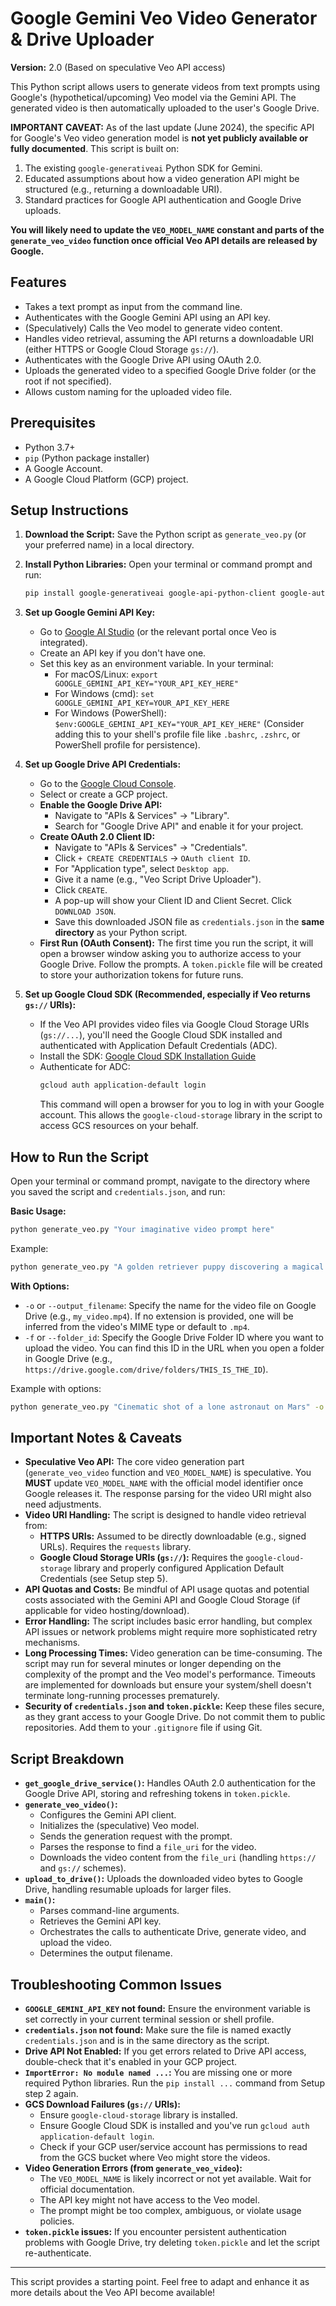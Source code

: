 # Google Gemini Veo Video Generator & Drive Uploader

**Version:** 2.0 (Based on speculative Veo API access)

This Python script allows users to generate videos from text prompts using Google's (hypothetical/upcoming) Veo model via the Gemini API. The generated video is then automatically uploaded to the user's Google Drive.

**IMPORTANT CAVEAT:** As of the last update (June 2024), the specific API for Google's Veo video generation model is **not yet publicly available or fully documented**. This script is built on:
1.  The existing `google-generativeai` Python SDK for Gemini.
2.  Educated assumptions about how a video generation API might be structured (e.g., returning a downloadable URI).
3.  Standard practices for Google API authentication and Google Drive uploads.

**You will likely need to update the `VEO_MODEL_NAME` constant and parts of the `generate_veo_video` function once official Veo API details are released by Google.**

## Features

*   Takes a text prompt as input from the command line.
*   Authenticates with the Google Gemini API using an API key.
*   (Speculatively) Calls the Veo model to generate video content.
*   Handles video retrieval, assuming the API returns a downloadable URI (either HTTPS or Google Cloud Storage `gs://`).
*   Authenticates with the Google Drive API using OAuth 2.0.
*   Uploads the generated video to a specified Google Drive folder (or the root if not specified).
*   Allows custom naming for the uploaded video file.

## Prerequisites

*   Python 3.7+
*   `pip` (Python package installer)
*   A Google Account.
*   A Google Cloud Platform (GCP) project.

## Setup Instructions

1.  **Download the Script:**
    Save the Python script as `generate_veo.py` (or your preferred name) in a local directory.

2.  **Install Python Libraries:**
    Open your terminal or command prompt and run:
    ```bash
    pip install google-generativeai google-api-python-client google-auth-httplib2 google-auth-oauthlib requests google-cloud-storage
    ```

3.  **Set up Google Gemini API Key:**
    *   Go to [Google AI Studio](https://aistudio.google.com/app/apikey) (or the relevant portal once Veo is integrated).
    *   Create an API key if you don't have one.
    *   Set this key as an environment variable. In your terminal:
        *   For macOS/Linux: `export GOOGLE_GEMINI_API_KEY="YOUR_API_KEY_HERE"`
        *   For Windows (cmd): `set GOOGLE_GEMINI_API_KEY=YOUR_API_KEY_HERE`
        *   For Windows (PowerShell): `$env:GOOGLE_GEMINI_API_KEY="YOUR_API_KEY_HERE"`
        (Consider adding this to your shell's profile file like `.bashrc`, `.zshrc`, or PowerShell profile for persistence).

4.  **Set up Google Drive API Credentials:**
    *   Go to the [Google Cloud Console](https://console.cloud.google.com/).
    *   Select or create a GCP project.
    *   **Enable the Google Drive API:**
        *   Navigate to "APIs & Services" -> "Library".
        *   Search for "Google Drive API" and enable it for your project.
    *   **Create OAuth 2.0 Client ID:**
        *   Navigate to "APIs & Services" -> "Credentials".
        *   Click `+ CREATE CREDENTIALS` -> `OAuth client ID`.
        *   For "Application type", select `Desktop app`.
        *   Give it a name (e.g., "Veo Script Drive Uploader").
        *   Click `CREATE`.
        *   A pop-up will show your Client ID and Client Secret. Click `DOWNLOAD JSON`.
        *   Save this downloaded JSON file as `credentials.json` in the **same directory** as your Python script.
    *   **First Run (OAuth Consent):** The first time you run the script, it will open a browser window asking you to authorize access to your Google Drive. Follow the prompts. A `token.pickle` file will be created to store your authorization tokens for future runs.

5.  **Set up Google Cloud SDK (Recommended, especially if Veo returns `gs://` URIs):**
    *   If the Veo API provides video files via Google Cloud Storage URIs (`gs://...`), you'll need the Google Cloud SDK installed and authenticated with Application Default Credentials (ADC).
    *   Install the SDK: [Google Cloud SDK Installation Guide](https://cloud.google.com/sdk/docs/install)
    *   Authenticate for ADC:
        ```bash
        gcloud auth application-default login
        ```
        This command will open a browser for you to log in with your Google account. This allows the `google-cloud-storage` library in the script to access GCS resources on your behalf.

## How to Run the Script

Open your terminal or command prompt, navigate to the directory where you saved the script and `credentials.json`, and run:

**Basic Usage:**
```bash
python generate_veo.py "Your imaginative video prompt here"
```
Example:
```bash
python generate_veo.py "A golden retriever puppy discovering a magical forest"
```

**With Options:**
*   `-o` or `--output_filename`: Specify the name for the video file on Google Drive (e.g., `my_video.mp4`). If no extension is provided, one will be inferred from the video's MIME type or default to `.mp4`.
*   `-f` or `--folder_id`: Specify the Google Drive Folder ID where you want to upload the video. You can find this ID in the URL when you open a folder in Google Drive (e.g., `https://drive.google.com/drive/folders/THIS_IS_THE_ID`).

Example with options:
```bash
python generate_veo.py "Cinematic shot of a lone astronaut on Mars" -o "mars_mission_intro.mp4" -f "YOUR_GOOGLE_DRIVE_FOLDER_ID"
```

## Important Notes & Caveats

*   **Speculative Veo API:** The core video generation part (`generate_veo_video` function and `VEO_MODEL_NAME`) is speculative. You **MUST** update `VEO_MODEL_NAME` with the official model identifier once Google releases it. The response parsing for the video URI might also need adjustments.
*   **Video URI Handling:** The script is designed to handle video retrieval from:
    *   **HTTPS URIs:** Assumed to be directly downloadable (e.g., signed URLs). Requires the `requests` library.
    *   **Google Cloud Storage URIs (`gs://`):** Requires the `google-cloud-storage` library and properly configured Application Default Credentials (see Setup step 5).
*   **API Quotas and Costs:** Be mindful of API usage quotas and potential costs associated with the Gemini API and Google Cloud Storage (if applicable for video hosting/download).
*   **Error Handling:** The script includes basic error handling, but complex API issues or network problems might require more sophisticated retry mechanisms.
*   **Long Processing Times:** Video generation can be time-consuming. The script may run for several minutes or longer depending on the complexity of the prompt and the Veo model's performance. Timeouts are implemented for downloads but ensure your system/shell doesn't terminate long-running processes prematurely.
*   **Security of `credentials.json` and `token.pickle`:** Keep these files secure, as they grant access to your Google Drive. Do not commit them to public repositories. Add them to your `.gitignore` file if using Git.

## Script Breakdown

*   **`get_google_drive_service()`:** Handles OAuth 2.0 authentication for the Google Drive API, storing and refreshing tokens in `token.pickle`.
*   **`generate_veo_video()`:**
    *   Configures the Gemini API client.
    *   Initializes the (speculative) Veo model.
    *   Sends the generation request with the prompt.
    *   Parses the response to find a `file_uri` for the video.
    *   Downloads the video content from the `file_uri` (handling `https://` and `gs://` schemes).
*   **`upload_to_drive()`:** Uploads the downloaded video bytes to Google Drive, handling resumable uploads for larger files.
*   **`main()`:**
    *   Parses command-line arguments.
    *   Retrieves the Gemini API key.
    *   Orchestrates the calls to authenticate Drive, generate video, and upload the video.
    *   Determines the output filename.

## Troubleshooting Common Issues

*   **`GOOGLE_GEMINI_API_KEY` not found:** Ensure the environment variable is set correctly in your current terminal session or shell profile.
*   **`credentials.json` not found:** Make sure the file is named exactly `credentials.json` and is in the same directory as the script.
*   **Drive API Not Enabled:** If you get errors related to Drive API access, double-check that it's enabled in your GCP project.
*   **`ImportError: No module named ...`:** You are missing one or more required Python libraries. Run the `pip install ...` command from Setup step 2 again.
*   **GCS Download Failures (`gs://` URIs):**
    *   Ensure `google-cloud-storage` library is installed.
    *   Ensure Google Cloud SDK is installed and you've run `gcloud auth application-default login`.
    *   Check if your GCP user/service account has permissions to read from the GCS bucket where Veo might store the videos.
*   **Video Generation Errors (from `generate_veo_video`):**
    *   The `VEO_MODEL_NAME` is likely incorrect or not yet available. Wait for official documentation.
    *   The API key might not have access to the Veo model.
    *   The prompt might be too complex, ambiguous, or violate usage policies.
*   **`token.pickle` issues:** If you encounter persistent authentication problems with Google Drive, try deleting `token.pickle` and let the script re-authenticate.

---

This script provides a starting point. Feel free to adapt and enhance it as more details about the Veo API become available!
```
